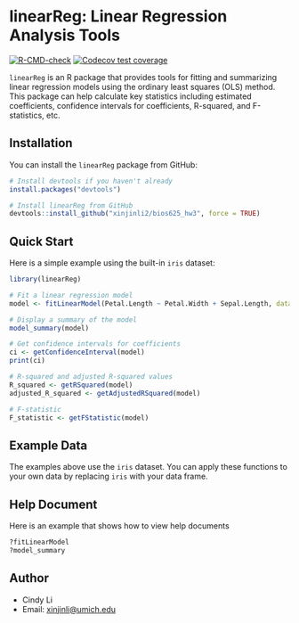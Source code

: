 # linearReg: Linear Regression Analysis Tools

<!-- badges: start -->
[![R-CMD-check](https://github.com/xinjinli2/bios625_hw3/actions/workflows/R-CMD-check.yaml/badge.svg)](https://github.com/xinjinli2/bios625_hw3/actions/workflows/R-CMD-check.yaml)
[![Codecov test coverage](https://codecov.io/gh/xinjinli2/bios625_hw3/graph/badge.svg)](https://app.codecov.io/gh/xinjinli2/bios625_hw3)
<!-- badges: end -->

`linearReg` is an R package that provides tools for fitting and summarizing linear regression models using the ordinary least squares (OLS) method. This package can help calculate key statistics including
estimated coefficients, confidence intervals for coefficients, R-squared, and F-statistics, etc. 

## Installation

You can install the `linearReg` package from GitHub:

```r
# Install devtools if you haven't already
install.packages("devtools")

# Install linearReg from GitHub
devtools::install_github("xinjinli2/bios625_hw3", force = TRUE)
```


## Quick Start

Here is a simple example using the built-in `iris` dataset:

```r
library(linearReg)

# Fit a linear regression model
model <- fitLinearModel(Petal.Length ~ Petal.Width + Sepal.Length, data = iris)

# Display a summary of the model
model_summary(model)

# Get confidence intervals for coefficients
ci <- getConfidenceInterval(model)
print(ci)

# R-squared and adjusted R-squared values
R_squared <- getRSquared(model)
adjusted_R_squared <- getAdjustedRSquared(model)

# F-statistic
F_statistic <- getFStatistic(model)
```

## Example Data
The examples above use the `iris` dataset. You can apply these functions to your own data by replacing `iris` with your data frame.

## Help Document
Here is an example that shows how to view help documents
```r
?fitLinearModel
?model_summary
```

## Author
* Cindy Li
* Email: xinjinli@umich.edu





